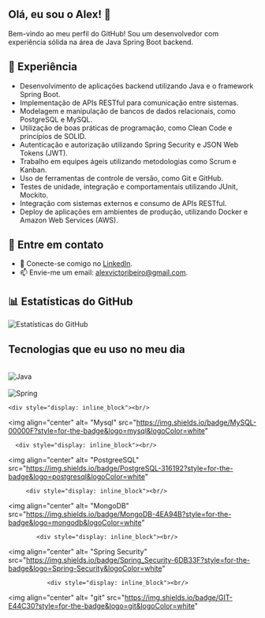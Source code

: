 ## Olá, eu sou o Alex! 👋

Bem-vindo ao meu perfil do GitHub! Sou um desenvolvedor com experiência sólida na área de Java Spring Boot backend.

## 🔭 Experiência

- Desenvolvimento de aplicações backend utilizando Java e o framework Spring Boot.
- Implementação de APIs RESTful para comunicação entre sistemas.
- Modelagem e manipulação de bancos de dados relacionais, como PostgreSQL e MySQL.
- Utilização de boas práticas de programação, como Clean Code e princípios de SOLID.
- Autenticação e autorização utilizando Spring Security e JSON Web Tokens (JWT).
- Trabalho em equipes ágeis utilizando metodologias como Scrum e Kanban.
- Uso de ferramentas de controle de versão, como Git e GitHub.
- Testes de unidade, integração e comportamentais utilizando JUnit, Mockito.
- Integração com sistemas externos e consumo de APIs RESTful.
- Deploy de aplicações em ambientes de produção, utilizando Docker e Amazon Web Services (AWS).

## 💬 Entre em contato

- 💼 Conecte-se comigo no [LinkedIn](https://www.linkedin.com/in/alex-victor-java).
- 📫 Envie-me um email: alexvictoribeiro@gmail.com.

## 📊 Estatísticas do GitHub

![Estatísticas do GitHub](https://github-readme-stats.vercel.app/api?username=Alex-victor-dev&show_icons=true&count_private=true&theme=dark)

## Tecnologias que eu uso no meu dia

<div style="display: inline_block"><br/>
  <img align="center" alt= "Java" src="https://img.shields.io/badge/Java-ED8B00?style=for-the-badge&logo=openjdk&logoColor=white"
</div>
  
  <div style="display: inline_block"><br/>
  <img align="center" alt= "Spring" src="https://img.shields.io/badge/Spring-6DB33F?style=for-the-badge&logo=spring&logoColor=white"
</div>
    
    <div style="display: inline_block"><br/>
  <img align="center" alt= "Mysql" src="https://img.shields.io/badge/MySQL-00000F?style=for-the-badge&logo=mysql&logoColor=white"
</div>
      
      <div style="display: inline_block"><br/>
  <img align="center" alt= "PostgreeSQL" src="https://img.shields.io/badge/PostgreSQL-316192?style=for-the-badge&logo=postgresql&logoColor=white"
</div>
        
         <div style="display: inline_block"><br/>
  <img align="center" alt= "MongoDB" src="https://img.shields.io/badge/MongoDB-4EA94B?style=for-the-badge&logo=mongodb&logoColor=white"
</div>
           
            <div style="display: inline_block"><br/>
  <img align="center" alt= "Spring Security" src="https://img.shields.io/badge/Spring_Security-6DB33F?style=for-the-badge&logo=Spring-Security&logoColor=white"
</div>
              
               <div style="display: inline_block"><br/>
  <img align="center" alt= "git" src="https://img.shields.io/badge/GIT-E44C30?style=for-the-badge&logo=git&logoColor=white"
</div>
        
        
